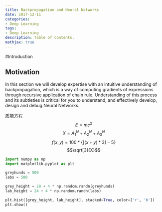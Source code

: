 ```yaml
---
title: Backpropagation and Neural Networks
date: 2017-12-11
categories:
- Deep Learning
tags: 
- Deep Learning
description: Table of Contents.
mathjax: true
---
```


#Introduction
## Motivation
In this section we will develop expertise with an intuitive understanding of backpropagation, which is a way of computing gradients of expressions through recursive application of chain rule. Understanding of this process and its subtleties is critical for you to understand, and effectively develop, design and debug Neural Networks.

质能方程$$E = mc^2$$
$$X = A_{1}^N + A_{2}^N + A_{3}^N$$
$$f(x, y) = 100 * \lbrace[(x + y) * 3] - 5\rbrace$$
$$\sqrt[3]{X}$$

```python
import numpy as np 
import matplotlib.pyplot as plt 

greyhunds = 500
labs = 500

grey_height = 28 + 4 * np.random.randn(greyhunds)
lab_height = 24 + 4 * np.random.randn(labs)

plt.hist([grey_height, lab_height], stacked=True, color=['r', 'b'])
plt.show()
```
